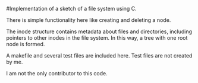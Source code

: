 #Implementation of a sketch of a file system using C.

There is simple functionality here like creating and deleting a node.

The inode structure contains metadata about files and directories, including pointers to other inodes in the file system. In this way, a tree with one root node is formed.

A makefile and several test files are included here. Test files are not created by me.

I am not the only contributor to this code.